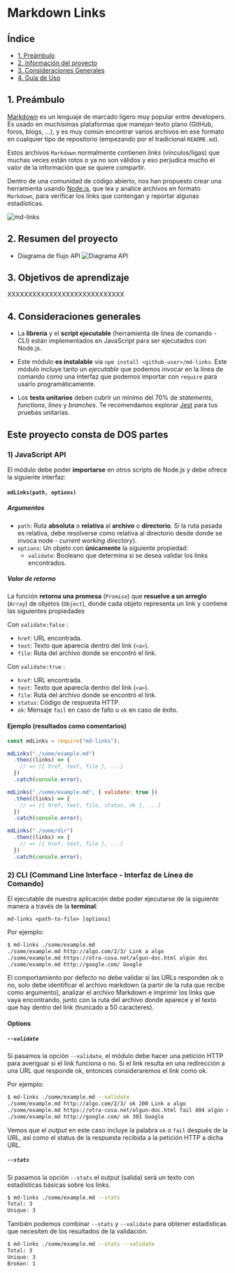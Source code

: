 # Markdown Links

## Índice

- [1. Preámbulo](#1-preámbulo)
- [2. Información del proyecto](#2-informacion-del-proyecto)
- [3. Consideraciones Generales](#3-considereaciones-generales)
- [4. Guía de Uso](#4-guia-de-uso)

## 1. Preámbulo

[Markdown](https://es.wikipedia.org/wiki/Markdown) es un lenguaje de marcado
ligero muy popular entre developers. Es usado en muchísimas plataformas que
manejan texto plano (GitHub, foros, blogs, ...), y es muy común
encontrar varios archivos en ese formato en cualquier tipo de repositorio
(empezando por el tradicional `README.md`).

Estos archivos `Markdown` normalmente contienen _links_ (vínculos/ligas) que
muchas veces están rotos o ya no son válidos y eso perjudica mucho el valor de
la información que se quiere compartir.

Dentro de una comunidad de código abierto, nos han propuesto crear una
herramienta usando [Node.js](https://nodejs.org/), que lea y analice archivos
en formato `Markdown`, para verificar los links que contengan y reportar
algunas estadísticas.

![md-links](https://user-images.githubusercontent.com/110297/42118443-b7a5f1f0-7bc8-11e8-96ad-9cc5593715a6.jpg)

## 2. Resumen del proyecto

   * Diagrama de flujo API
   ![Diagrama API](../../assets/boceto_BF1.png)

## 3. Objetivos de aprendizaje

XXXXXXXXXXXXXXXXXXXXXXXXXXXX

## 4. Consideraciones generales

- La **librería** y el **script ejecutable** (herramienta de línea de comando -
  CLI) están implementados en JavaScript para ser ejecutados con
  Node.js.

- Este módulo **es instalable** via `npm install <github-user>/md-links`. Este
  módulo incluye tanto un _ejecutable_ que podemos invocar en la línea de
  comando como una interfaz que podemos importar con `require` para usarlo
  programáticamente.

- Los **tests unitarios** deben cubrir un mínimo del 70% de _statements_,
  _functions_, _lines_ y _branches_. Te recomendamos explorar [Jest](https://jestjs.io/)
  para tus pruebas unitarias.


## Este proyecto consta de DOS partes

### 1) JavaScript API

El módulo debe poder **importarse** en otros scripts de Node.js y debe ofrece la
siguiente interfaz:

#### `mdLinks(path, options)`

##### Argumentos

- `path`: Ruta **absoluta** o **relativa** al **archivo** o **directorio**.
  Si la ruta pasada es relativa, debe resolverse como relativa al directorio
  desde donde se invoca node - _current working directory_).
- `options`: Un objeto con **únicamente** la siguiente propiedad:
  - `validate`: Booleano que determina si se desea validar los links
    encontrados.

##### Valor de retorno

La función **retorna una promesa** (`Promise`) que **resuelve a un arreglo**
(`Array`) de objetos (`Object`), donde cada objeto representa un link y contiene
las siguientes propiedades

Con `validate:false` :

- `href`: URL encontrada.
- `text`: Texto que aparecía dentro del link (`<a>`).
- `file`: Ruta del archivo donde se encontró el link.

Con `validate:true` :

- `href`: URL encontrada.
- `text`: Texto que aparecía dentro del link (`<a>`).
- `file`: Ruta del archivo donde se encontró el link.
- `status`: Código de respuesta HTTP.
- `ok`: Mensaje `fail` en caso de fallo u `ok` en caso de éxito.

#### Ejemplo (resultados como comentarios)

```js
const mdLinks = require("md-links");

mdLinks("./some/example.md")
  .then((links) => {
    // => [{ href, text, file }, ...]
  })
  .catch(console.error);

mdLinks("./some/example.md", { validate: true })
  .then((links) => {
    // => [{ href, text, file, status, ok }, ...]
  })
  .catch(console.error);

mdLinks("./some/dir")
  .then((links) => {
    // => [{ href, text, file }, ...]
  })
  .catch(console.error);
```

### 2) CLI (Command Line Interface - Interfaz de Línea de Comando)

El ejecutable de nuestra aplicación debe poder ejecutarse de la siguiente
manera a través de la **terminal**:

`md-links <path-to-file> [options]`

Por ejemplo:

```sh
$ md-links ./some/example.md
./some/example.md http://algo.com/2/3/ Link a algo
./some/example.md https://otra-cosa.net/algun-doc.html algún doc
./some/example.md http://google.com/ Google
```

El comportamiento por defecto no debe validar si las URLs responden ok o no,
solo debe identificar el archivo markdown (a partir de la ruta que recibe como
argumento), analizar el archivo Markdown e imprimir los links que vaya
encontrando, junto con la ruta del archivo donde aparece y el texto
que hay dentro del link (truncado a 50 caracteres).

#### Options

##### `--validate`

Si pasamos la opción `--validate`, el módulo debe hacer una petición HTTP para
averiguar si el link funciona o no. Si el link resulta en una redirección a una
URL que responde ok, entonces consideraremos el link como ok.

Por ejemplo:

```sh
$ md-links ./some/example.md --validate
./some/example.md http://algo.com/2/3/ ok 200 Link a algo
./some/example.md https://otra-cosa.net/algun-doc.html fail 404 algún doc
./some/example.md http://google.com/ ok 301 Google
```

Vemos que el _output_ en este caso incluye la palabra `ok` o `fail` después de
la URL, así como el status de la respuesta recibida a la petición HTTP a dicha
URL.

##### `--stats`

Si pasamos la opción `--stats` el output (salida) será un texto con estadísticas
básicas sobre los links.

```sh
$ md-links ./some/example.md --stats
Total: 3
Unique: 3
```

También podemos combinar `--stats` y `--validate` para obtener estadísticas que
necesiten de los resultados de la validación.

```sh
$ md-links ./some/example.md --stats --validate
Total: 3
Unique: 3
Broken: 1
```